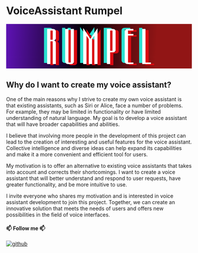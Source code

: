 # VoiceAssistant Rumpel
![Header](https://github.com/rumpelovs/VoiceAssistant/blob/main/assets/readme/rump.png)

## Why do I want to create my voice assistant?

One of the main reasons why I strive to create my own voice assistant is that existing assistants, such as Siri or Alice, face a number of problems. For example, they may be limited in functionality or have limited understanding of natural language. My goal is to develop a voice assistant that will have broader capabilities and abilities.

I believe that involving more people in the development of this project can lead to the creation of interesting and useful features for the voice assistant. Collective intelligence and diverse ideas can help expand its capabilities and make it a more convenient and efficient tool for users.

My motivation is to offer an alternative to existing voice assistants that takes into account and corrects their shortcomings. I want to create a voice assistant that will better understand and respond to user requests, have greater functionality, and be more intuitive to use.

I invite everyone who shares my motivation and is interested in voice assistant development to join this project. Together, we can create an innovative solution that meets the needs of users and offers new possibilities in the field of voice interfaces.

#### 📫 Follow me 📫

[![github](https://img.shields.io/badge/-GITHUB-000?style=for-the-badge&logo=github&logoColor=911515)](https://github.com/rumpelovs)